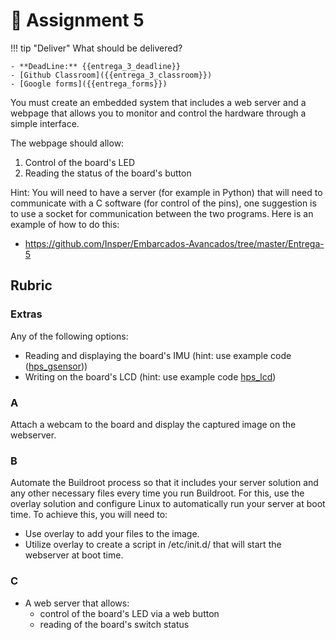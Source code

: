 # 🔔 Assignment 5

!!! tip "Deliver"
    What should be delivered?
    
    - **DeadLine:** {{entrega_3_deadline}}
    - [Github Classroom]({{entrega_3_classroom}})
    - [Google forms]({{entrega_forms}})


You must create an embedded system that includes a web server and a webpage that allows you to monitor and control the hardware through a simple interface.

The webpage should allow:

1. Control of the board's LED
1. Reading the status of the board's button

Hint: You will need to have a server (for example in Python) that will need to communicate with a C software (for control of the pins), one suggestion is to use a socket for communication between the two programs. Here is an example of how to do this:

- https://github.com/Insper/Embarcados-Avancados/tree/master/Entrega-5

## Rubric

### Extras

Any of the following options:


- Reading and displaying the board's IMU (hint: use example code ([hps_gsensor](https://github.com/Insper/DE10-Standard-v.1.3.0-SystemCD/tree/master/Demonstration/SoC/hps_gsensor)))
- Writing on the board's LCD (hint: use example code [hps_lcd](https://github.com/Insper/DE10-Standard-v.1.3.0-SystemCD/tree/master/Demonstration/SoC/hps_lcd))

### A

Attach a webcam to the board and display the captured image on the webserver.

### B

Automate the Buildroot process so that it includes your server solution and any other necessary files every time you run Buildroot. For this, use the overlay solution and configure Linux to automatically run your server at boot time. To achieve this, you will need to:

- Use overlay to add your files to the image.
- Utilize overlay to create a script in /etc/init.d/ that will start the webserver at boot time.

### C

- A web server that allows:
    - control of the board's LED via a web button
    - reading of the board's switch status
